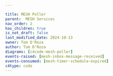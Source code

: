 ```yaml
---

title: MESH Poller
parent:  MESH Services
nav_order: 2
has_children: true
is_not_draft: false
last_modified_date: 2024-10-13
owner: Tom D'Roza
author: Tom D'Roza
diagrams: [c4code-mesh-poller]
events-raised: [mesh-inbox-message-received]
events-consumed: [mesh-timer-schedule-expired]
c4type: code
---
```


